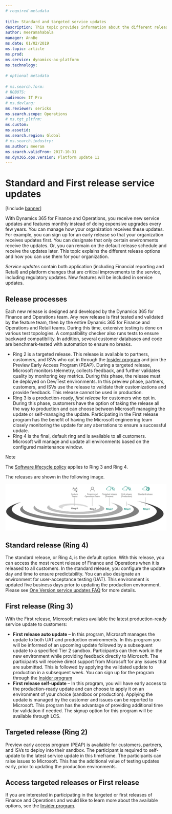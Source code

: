 ```yaml
---
# required metadata

title: Standard and targeted service updates
description: This topic provides information about the different release options for Microsoft Dynamics 365 for Finance and Operations.
author: meeramahabala
manager: AnnBe
ms.date: 01/02/2019
ms.topic: article
ms.prod: 
ms.service: dynamics-ax-platform
ms.technology: 

# optional metadata

# ms.search.form: 
# ROBOTS: 
audience: IT Pro
# ms.devlang: 
ms.reviewer: sericks
ms.search.scope: Operations
# ms.tgt_pltfrm: 
ms.custom: 
ms.assetid: 
ms.search.region: Global
# ms.search.industry: 
ms.author: meeram
ms.search.validFrom: 2017-10-31
ms.dyn365.ops.version: Platform update 11
---
```


# Standard and First release service updates

[!include [banner](../includes/banner.md)]

With Dynamics 365 for Finance and Operations, you receive new service updates and features monthly instead of doing expensive upgrades every few years. You can manage how your organization receives these updates. For example, you can sign up for an early release so that your organization receives updates first. You can designate that only certain environments receive the updates. Or, you can remain on the default release schedule and receive the updates later. This topic explains the different release options and how you can use them for your organization.

*Service updates* contain both application (including Financial reporting and Retail) and platform changes that are critical improvements to the service, including regulatory updates. New features will be included in service updates.

## Release processes

Each new release is designed and developed by the Dynamics 365 for Finance and Operations team. Any new release is first tested and validated by the feature team, then by the entire Dynamic 365 for Finance and Operations and Retail teams. During this time, extensive testing is done on various test topologies. A compatibility checker also runs tests to ensure backward compatibility. In addition, several customer databases and code are benchmark-tested with automation to ensure no breaks.

- Ring 2 is a targeted release. This release is available to partners, customers, and ISVs who opt in through the [Insider program](https://experience.dynamics.com/) and join the Preview Early Access Program (PEAP). During a targeted release, Microsoft monitors telemetry, collects feedback, and further validates quality by monitoring key metrics. During this phase, the release must be deployed on Dev/Test environments. In this preview phase, partners, customers, and ISVs use the release to validate their customizations and provide feedback. This release cannot be used in production.
- Ring 3 is a production-ready, *first release* for customers who opt in. During this phase, customers have the option of taking the release all the way to production and can choose between Microsoft managing the update or self-managing the update. Participating in the First release program has the benefit of having the Microsoft engineering team closely monitoring the update for any aberrations to ensure a successful update.
- Ring 4 is the final, default ring and is available to all customers. Microsoft will manage and update all environments based on the configured maintenance window.

> [!Note]
> The [Software lifecycle policy](../../dev-itpro/migration-upgrade/versions-update-policy.md) applies to Ring 3 and Ring 4.

The releases are shown in the following image.

![Release process](media/release-process.png)

## Standard release (Ring 4)

The standard release, or Ring 4, is the default option. With this release, you can access the most recent release of Finance and Operations when it is released to all customers. In the standard release, you configure the update day and time to ensure predictability. You can also designate an environment for user-acceptance testing (UAT). This environment is updated five business days prior to updating the production environment. Please see [One Version service updates FAQ](https://docs.microsoft.com/dynamics365/unified-operations/fin-and-ops/get-started/one-version) for more details.

## First release (Ring 3)

With the First release, Microsoft makes available the latest production-ready service update to customers:

- **First release auto update** – In this program, Microsoft manages the update to both UAT and production environments. In this program you will be informed of an upcoming update followed by a subsequent update to a specified Tier 2 sandbox. Participants can then work in the new environment while providing feedback directly to Microsoft. The participants will receive direct support from Microsoft for any issues that are submitted. This is followed by applying the validated update to production in a subsequent week. You can sign up for the program through the [Insider program](https://experience.dynamics.com/insider)
- **First release self-update** – In this program, you will have early access to the production-ready update and can choose to apply it on an environment of your choice (sandbox or production). Applying the update is managed by the customer and issues can be reported to Microsoft. This program has the advantage of providing additional time for validation if needed. The signup option for this program will be available through LCS.

## Targeted release (Ring 2)

Preview early access program (PEAP) is available for customers, partners, and ISVs to deploy into their sandbox. The participant is required to self-update to the latest service update in this timeframe. The participants can raise issues to Microsoft. This has the additional value of testing updates early, prior to updating the production environments.

## Access targeted releases or First release 

If you are interested in participating in the targeted or first releases of Finance and Operations and would like to learn more about the available options, see the [Insider program](https://experience.dynamics.com/).
